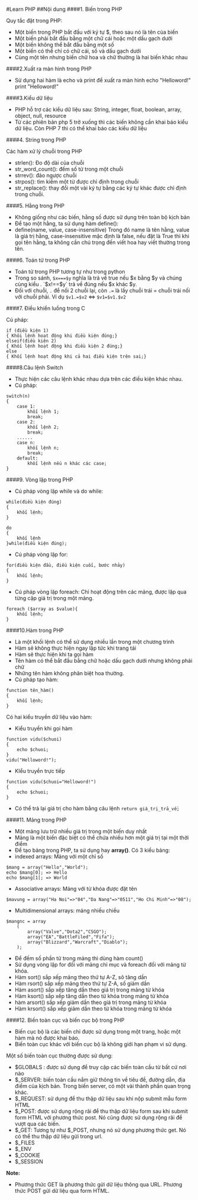 #Learn PHP
##Nội dung
####1. Biến trong PHP

Quy tắc đặt trong PHP:

- Một biến trong PHP bắt đầu với ký tự $, theo sau nó là tên của biến
- Một biến phải bắt đầu bằng một chữ cái hoặc một dấu gạch dưới
- Một biến không thể bắt đầu bằng một số
- Một biến có thể chỉ có chữ cái, số và dấu gạch dưới
- Cùng một tên nhưng biến chữ hoa và chữ thường là hai biến khác nhau

####2.Xuất ra màn hình trong PHP
- Sử dụng hai hàm là echo và print để xuất ra màn hình
echo "Helloword!"
print "Helloword!"

####3.Kiểu dữ liệu
- PHP hỗ trợ các kiểu dữ liệu sau:
String, integer, float, boolean, array, object, null, resource
- Từ các phiên bản php 5 trở xuống thì các biến không cần khai báo kiểu dữ liệu. Còn PHP 7 thì có thể khai báo các kiểu dữ liệu

####4. String trong PHP

Các hàm xử lý chuỗi trong PHP

- strlen(): Đo độ dài của chuỗi
-  str_word_count(): đếm số từ trong một chuỗi
- strrev(): đảo ngược chuỗi
- strpos(): tìm kiếm một từ được chỉ định trong chuỗi
- str_replace(): thay đổi một vài ký tự bằng các ký tự khác được chỉ định trong chuỗi.

####5. Hằng trong PHP
- Không giống như các biến, hằng số được sữ dụng trên toàn bộ kịch bản
- Để tạo một hằng, ta sử dụng hàm define():
- define(name, value, case-insensitive)
Trong đó name là tên hằng, value là giá trị hằng, case-insensitive mặc định là false, nếu đặt là True thì khi gọi tên hằng, ta không cần chú trọng đến viết hoa hay viết thường trong tên.

####6. Toán tử trong PHP
- Toán tử trong PHP tương tự như trong python
- Trong so sánh, `$x===$y` nghĩa là trả về true nếu $x bằng $y và chúng cùng kiểu . `$x!==$y` trả về đúng nếu $x khác $y.
- Đối với chuỗi, `.` để nối 2 chuỗi lại, còn `.=` là lấy chuỗi trái = chuỗi trái nối với chuỗi phải. Ví dụ `$v1.=$v2` <=> `$v1=$v1.$v2`

####7. Điều khiển luồng trong C

Cú pháp:
```
if (điều kiện 1)
{ Khôi lệnh hoạt động khi điều kiện đúng;}
elseif(điều kiện 2)
{ Khối lệnh hoạt động khi điều kiện 2 đúng;}
else
{ Khối lệnh hoạt động khi cả hai điều kiện trên sai;}
```

####8.Câu lệnh Switch
- Thực hiện các câu lệnh khác nhau dựa trên các điều kiện khác nhau.
- Cú pháp:
```
switch(n)
{
	case 1:
		khối lệnh 1;
		break;
	case 2:
		khối lệnh 2;
		break;
	......
	case n:
		khối lệnh n;
		break;
	default:
		khối lệnh nếu n khác các case;
}
```
####9. Vòng lặp trong PHP

- Cú pháp vòng lặp while và do while:

```
while(điều kiện đúng)
{
	khối lệnh;
}
```
```
do
{
	khối lệnh
}while(điều kiện đúng);
```

- Cú pháp vòng lặp for:
```
for(điều kiện đầu, điều kiện cuối, bước nhảy)
{
	khối lệnh;
}
```
- Cú pháp vòng lặp foreach: Chỉ hoạt động trên các mảng, được lặp qua từng cặp giá trị trong một mảng.
```
foreach ($array as $value){
	khối lệnh;
}
```
####10.Hàm trong PHP

- Là một khối lệnh có thể sử dụng nhiều lần trong một chương trình
- Hàm sẽ không thực hiện ngay lập tức khi trang tải
- Hàm sẽ thực hiện khi ta gọi hàm
- Tên hàm có thể bắt đầu bằng chữ hoặc dấu gạch dưới nhưng không phải chữ
- Những tên hàm không phân biệt hoa thường.
- Cú pháp tạo hàm:
```
function tên_hàm()
{
	khối lệnh;
}
```

Có hai kiểu truyền dữ liệu vào hàm:

- Kiểu truyền khi gọi hàm
```
function vidu($chuoi)
{
	echo $chuoi;
}
vidu("Helloword!");
```
- KIểu truyền trực tiếp
```
function vidu($chuoi="Helloword!")
{
	echo $chuoi;
}
```
- Có thể trả lại giá trị cho hàm bằng câu lệnh `return giá_trị_trả_về;`

####11. Mảng trong PHP

- Một mảng lưu trữ nhiều giá trị trong một biến duy nhất
- Mảng là một biến đặc biệt có thể chứa nhiều hơn một giá trị tại một thời điểm
- Để tạo bảng trong PHP, ta sử dụng hay **array()**. Có 3 kiểu bảng:
- indexed arrays: Mảng với một chỉ số
```
$mang = array("Hello","World");
echo $mang[0]; => Hello
echo $mang[1[; => World
```
- Associative arrays: Mảng với từ khóa được đặt tên

```
$mavung = array("Ha Noi"=>"04","Da Nang"=>"0511","Ho Chi Minh"=>"08");
```

- Multidimensional arrays: mảng nhiều chiều

```
$mangnc = array
	(
		array("Valve","Dota2","CSGO");
		array("EA","BattleFiled","Fifa");
		array("Blizzard","Warcraft","Diablo");
	);
```

- Để đếm số phần tử trong mảng thì dùng hàm count()
- Sử dụng vòng lặp for đối với mảng chỉ mục và foreach đối với mảng từ khóa.
- Hàm sort() sắp xếp mảng theo thứ tự A-Z, sô tăng dần
- Hàm rsort() sắp xếp mảng theo thứ tự Z-A, số giảm dần
- Hàm asort() sắp xếp tăng dần theo giá trị trong mảng từ khóa
- Hàm ksort() sắp xếp tăng dần theo từ khóa trong mảng từ khóa
- hàm arsort() sắp xếp giảm dần theo giá trị trong mảng từ khóa
- Hàm krsort() sắp xếp giảm dần theo từ khóa trong mảng từ khóa

####12. Biến toàn cục và biến cục bộ trong PHP

- Biến cục bộ là các biến chỉ được sử dụng trong một trang, hoặc một hàm mà nó được khai báo.
- Biến toàn cục khác với biến cục bộ là không giới hạn phạm vi sử dụng.

Một số biến toàn cục thường được sử dụng:

- $GLOBALS : được sử dụng để truy cập các biến toàn cầu từ bất cứ nơi nào
- $_SERVER: biến toàn cầu nắm giữ thông tin về tiêu đề, đường dẫn, địa điểm của kịch bản. Trong biến server, có một vài thành phần quan trọng khác.
- $_REQUEST: sử dụng để thu thập dữ liệu sau khi nộp submit mẫu form HTML
- $_POST: được sử dụng rộng rãi để thu thập dữ liệu form sau khi submit form HTML với phương thức post. Nó cũng được sử dụng rộng rãi để vượt qua các biến.
- $_GET: Tương tự như $_POST, nhưng nó sử dụng phương thức get. Nó có thể thu thập dữ liệu gửi trong url.
- $_FILES
- $_ENV
- $_COOKIE
- $_SESSION

**Note:**

- Phương thức GET là phương thức gửi dữ liệu thông qua URL. Phương thức POST gửi dữ liệu qua form HTML.